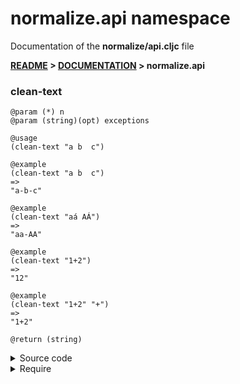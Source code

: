 
# <strong>normalize.api</strong> namespace
<p>Documentation of the <strong>normalize/api.cljc</strong> file</p>

<strong>[README](../../../README.md) > [DOCUMENTATION](../../COVER.md) > normalize.api</strong>



### clean-text

```
@param (*) n
@param (string)(opt) exceptions
```

```
@usage
(clean-text "a b  c")
```

```
@example
(clean-text "a b  c")
=>
"a-b-c"
```

```
@example
(clean-text "aá AÁ")
=>
"aa-AA"
```

```
@example
(clean-text "1+2")
=>
"12"
```

```
@example
(clean-text "1+2" "+")
=>
"1+2"
```

```
@return (string)
```

<details>
<summary>Source code</summary>

```
(defn clean-text
  ([n]
   (clean-text n "-"))

  ([n exceptions]
   (-> n (str)
         (deaccent)
         (cut-special-chars exceptions)
         (replace-white-chars)
         (string/lower-case))))
```

</details>

<details>
<summary>Require</summary>

```
(ns my-namespace (:require [normalize.api :as normalize :refer [clean-text]]))

(normalize/clean-text ...)
(clean-text           ...)
```

</details>
